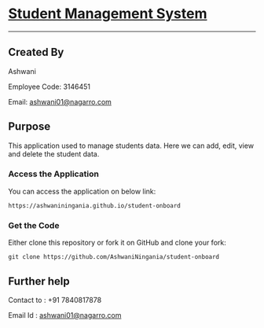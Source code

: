 # [Student Management System](https://ashwaniningania.github.io/student-onboard)

***
## Created By 

Ashwani 

Employee Code: 3146451

Email: ashwani01@nagarro.com

## Purpose

This application used to manage students data. Here we can add, edit, view and delete the student data.

### Access the Application

You can access the application on below link:

```
https://ashwaniningania.github.io/student-onboard

```

### Get the Code

Either clone this repository or fork it on GitHub and clone your fork:

```
git clone https://github.com/AshwaniNingania/student-onboard

```
## Further help

Contact to : +91 7840817878

Email Id : ashwani01@nagarro.com
